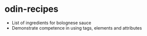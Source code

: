 # odin-recipes

-  List of ingredients for bolognese sauce
-  Demonstrate competence in using tags, elements and attributes